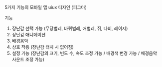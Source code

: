 5가지 기능의 모바일 앱 uiux 디자인 (피그마)

기능
1. 장난감 선택 가능 (무당벌레, 바퀴벌레, 애벌레, 쥐, 나비, 레이저)
2. 장난감 애니메이션
3. 배경음악
4. 상호 작용 (장난감 터치 시 없어짐)
5. 설정 기능 (장난감의 크기, 빈도 수, 속도 조정 가능 / 배경색 변경 가능 / 배경음악 사운드 조정 가능)
